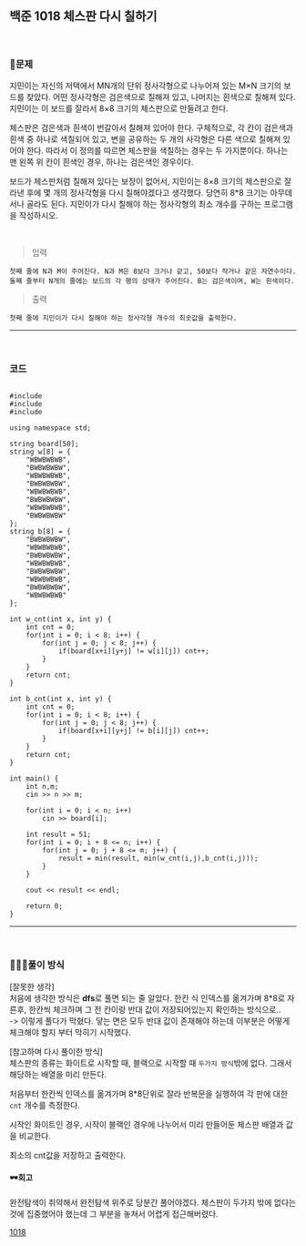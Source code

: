 ## 백준 1018 체스판 다시 칠하기

&nbsp;
### 🧐문제
지민이는 자신의 저택에서 MN개의 단위 정사각형으로 나누어져 있는 M×N 크기의 보드를 찾았다. 어떤 정사각형은 검은색으로 칠해져 있고, 나머지는 흰색으로 칠해져 있다. 지민이는 이 보드를 잘라서 8×8 크기의 체스판으로 만들려고 한다.

체스판은 검은색과 흰색이 번갈아서 칠해져 있어야 한다. 구체적으로, 각 칸이 검은색과 흰색 중 하나로 색칠되어 있고, 변을 공유하는 두 개의 사각형은 다른 색으로 칠해져 있어야 한다. 따라서 이 정의를 따르면 체스판을 색칠하는 경우는 두 가지뿐이다. 하나는 맨 왼쪽 위 칸이 흰색인 경우, 하나는 검은색인 경우이다.

보드가 체스판처럼 칠해져 있다는 보장이 없어서, 지민이는 8×8 크기의 체스판으로 잘라낸 후에 몇 개의 정사각형을 다시 칠해야겠다고 생각했다. 당연히 8*8 크기는 아무데서나 골라도 된다. 지민이가 다시 칠해야 하는 정사각형의 최소 개수를 구하는 프로그램을 작성하시오.

&nbsp;

>입력 

    첫째 줄에 N과 M이 주어진다. N과 M은 8보다 크거나 같고, 50보다 작거나 같은 자연수이다. 둘째 줄부터 N개의 줄에는 보드의 각 행의 상태가 주어진다. B는 검은색이며, W는 흰색이다.

>출력

    첫째 줄에 지민이가 다시 칠해야 하는 정사각형 개수의 최솟값을 출력한다.

***
&nbsp;
### 코드
<pre><code class="c++">
#include <iostream>
#include <string>
#include <algorithm>

using namespace std;

string board[50];
string w[8] = {
    "WBWBWBWB",
    "BWBWBWBW",
    "WBWBWBWB",
    "BWBWBWBW",
    "WBWBWBWB",
    "BWBWBWBW",
    "WBWBWBWB",
    "BWBWBWBW"
};
string b[8] = {
    "BWBWBWBW",
    "WBWBWBWB",
    "BWBWBWBW",
    "WBWBWBWB",
    "BWBWBWBW",
    "WBWBWBWB",
    "BWBWBWBW",
    "WBWBWBWB"
};

int w_cnt(int x, int y) {
	int cnt = 0;
	for(int i = 0; i < 8; i++) {
		for(int j = 0; j < 8; j++) {
			if(board[x+i][y+j] != w[i][j]) cnt++;
		}
	}
	return cnt;
}

int b_cnt(int x, int y) {
	int cnt = 0;
	for(int i = 0; i < 8; i++) {
		for(int j = 0; j < 8; j++) {
			if(board[x+i][y+j] != b[i][j]) cnt++;
		}
	}
	return cnt;
}

int main() {
	int n,m;
	cin >> n >> m;

	for(int i = 0; i < n; i++)
		cin >> board[i];

	int result = 51;
	for(int i = 0; i + 8 <= n; i++) {
		for(int j = 0; j + 8 <= m; j++) {
			result = min(result, min(w_cnt(i,j),b_cnt(i,j)));
		}
	}

	cout << result << endl;

	return 0;
}
</pre></code>
***

&nbsp;

### 👩🏻‍💻풀이 방식
[잘못한 생각]  
처음에 생각한 방식은 **dfs**로 풀면 되는 줄 알았다. 한칸 식 인덱스를 옮겨가며 8*8로 자른후, 한칸씩 체크하며 그 전 칸이랑 반대 값이 저장되어있는지 확인하는 방식으로..  
-> 이렇게 풀다가 막혔다. 닿는 면은 모두 반대 값이 존재해야 하는데 이부분은 어떻게 체크해야 할지 부터 막히기 시작했다.

[참고하며 다시 풀이한 방식]  
체스판의 종류는 화이트로 시작할 때, 블랙으로 시작할 때 `두가지 방식`밖에 없다. 그래서 해당하는 배열을 미리 만든다.  

처음부터 한칸씩 인덱스를 옮겨가며 8*8단위로 잘라 반복문을 실행하여 각 판에 대한 `cnt` 개수를 측정한다.

시작인 화이트인 경우, 시작이 블랙인 경우에 나누어서 미리 만들어둔 체스판 배열과 값을 비교한다. 

최소의 cnt값을 저장하고 출력한다. 


#### 🕶회고
완전탐색이 취약해서 완전탐색 위주로 당분간 풀어야겠다. 체스판이 두가지 밖에 없다는 것에 집중했어야 했는데 그 부분을 놓쳐서 어렵게 접근해버렸다.


[1018](https://www.acmicpc.net/problem/1018, "baekjoon")
